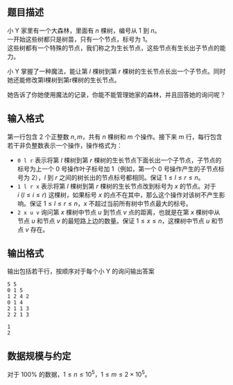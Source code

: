 ## 题目描述

小 Y 家里有一个大森林，里面有 $n$ 棵树，编号从 $1$ 到 $n$。  
一开始这些树都只是树苗，只有一个节点，标号为 $1$。  
这些树都有一个特殊的节点，我们称之为生长节点，这些节点有生长出子节点的能力。

小 Y 掌握了一种魔法，能让第 $l$ 棵树到第 $r$ 棵树的生长节点长出一个子节点。同时她还能修改第l棵树到第r棵树的生长节点。

她告诉了你她使用魔法的记录，你能不能管理她家的森林，并且回答她的询问呢？

## 输入格式

第一行包含 $2$ 个正整数 $n,m$，共有 $n$ 棵树和 $m$ 个操作。接下来 $m$ 行，每行包含若干非负整数表示一个操作，操作格式为：

- ``0 l r`` 表示将第 $l$ 棵树到第 $r$ 棵树的生长节点下面长出一个子节点，子节点的标号为上一个 $0$ 号操作叶子标号加 $1$（例如，第一个 $0$ 号操作产生的子节点标号为 $2$），$l$ 到 $r$ 之间的树长出的节点标号都相同。保证 $1 \leq l \leq r \leq n$。
- ``1 l r x`` 表示将第 $l$ 棵树到第 $r$ 棵树的生长节点改到标号为 $x$ 的节点。对于 $i\ (l \leq i \leq r)$ 这棵树，如果标号 $x$ 的点不在其中，那么这个操作对该树不产生影响。保证 $1 \leq l \leq r \leq n$，$x$ 不超过当前所有树中节点最大的标号。
- ``2 x u v`` 询问第 $x$ 棵树中节点 $u$ 到节点 $v$ 点的距离，也就是在第 $x$ 棵树中从节点 $u$ 和节点 $v$ 的最短路上边的数量。保证 $1 \leq x \leq n$，这棵树中节点 $u$ 和节点 $v$ 存在。

## 输出格式

输出包括若干行，按顺序对于每个小 Y 的询问输出答案

```input1
5 5
0 1 5
1 2 4 2
0 1 4
2 1 1 3
2 2 1 3
```

```output1
1
2
```

## 数据规模与约定

对于 $100\%$ 的数据，$1 \leq n \leq 10^5$，$1 \leq m \leq 2 \times 10^5$。

